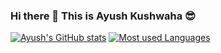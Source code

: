 ### Hi there 👋 This is Ayush Kushwaha 😎
[![Ayush's GitHub stats](https://github-readme-stats.vercel.app/api?username=ayushk&show_icons=true&theme=dark&count_private=true)](https://github.com/ayushkx/github-readme-stats)
[![Most used Languages](https://github-readme-stats.vercel.app/api/top-langs/?username=ayushkx&theme=radical)](https://github.com/ayushkx/github-readme-stats) 

<!--
**ayushkx/ayushkx** is a ✨ _special_ ✨ repository because its `README.md` (this file) appears on your GitHub profile.

Here are some ideas to get you started:

- 🔭 I’m currently working on ...
- 🌱 I’m currently learning ...
- 👯 I’m looking to collaborate on ...
- 🤔 I’m looking for help with ...
- 💬 Ask me about ...
- 📫 How to reach me: ...
- 😄 Pronouns: ...
- ⚡ Fun fact: ...
-->
